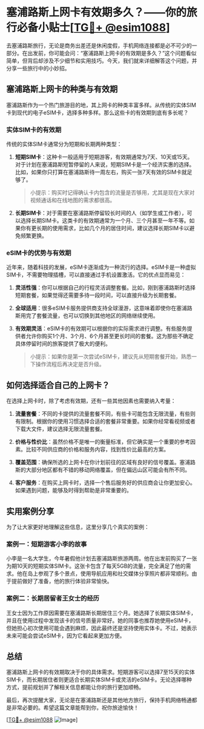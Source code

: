 # 塞浦路斯上网卡有效期多久？——你的旅行必备小贴士[[TG💪+ @esim1088](https://t.me/s/esim1088)]

去塞浦路斯旅行，无论是商务出差还是休闲度假，手机网络连接都是必不可少的一部分。在出发前，你可能会问：“塞浦路斯上网卡的有效期是多久？”这个问题看似简单，但背后却涉及不少细节和实用技巧。今天，我们就来详细解答这个问题，并分享一些旅行中的小妙招。

## 塞浦路斯上网卡的种类与有效期

塞浦路斯作为一个热门旅游目的地，其上网卡的种类丰富多样。从传统的实体SIM卡到现代的电子eSIM卡，选择多种多样。那么这些卡的有效期到底有多长呢？

### 实体SIM卡的有效期

传统的实体SIM卡通常分为短期和长期两种类型：

1. **短期SIM卡**：这种卡一般适用于短期游客，有效期通常为7天、10天或15天。对于计划在塞浦路斯短暂停留的人来说，短期SIM卡是一个经济实惠的选择。比如，如果你只打算在塞浦路斯待一周左右，购买一张7天有效的SIM卡就足够了。
   
   > 小提示：购买时记得确认卡内包含的流量是否够用，尤其是现在大家对视频通话和在线地图的需求都很高。

2. **长期SIM卡**：对于需要在塞浦路斯停留较长时间的人（如学生或工作者），可以选择长期SIM卡。这类卡的有效期通常为一个月、三个月甚至一年不等。如果你有更长期的使用需求，比如几个月的居住时间，建议选择长期SIM卡以避免频繁更换。

### eSIM卡的优势与有效期

近年来，随着科技的发展，eSIM卡逐渐成为一种流行的选择。eSIM卡是一种虚拟SIM卡，不需要物理插槽，可以直接通过手机设置激活。它的优点显而易见：

1. **灵活性强**：你可以根据自己的行程灵活调整套餐。比如，刚到塞浦路斯时选择短期套餐，如果觉得还需要多待一段时间，可以直接升级为长期套餐。
   
2. **全球适用**：很多eSIM卡服务提供商支持全球漫游，这意味着即使你在塞浦路斯用完了套餐流量，也可以切换到其他地区的网络继续使用。

3. **有效期灵活**：eSIM卡的有效期可以根据你的实际需求进行调整。有些服务提供者允许你购买1个月、3个月、6个月甚至更长时间的套餐。这为那些不确定具体停留时间的旅客提供了极大的便利。

   > 小提示：如果你是第一次尝试eSIM卡，建议先从短期套餐开始，熟悉一下操作流程后再决定是否升级。

## 如何选择适合自己的上网卡？

在选择上网卡时，除了考虑有效期，还有一些其他因素也需要纳入考量：

1. **流量套餐**：不同的卡提供的流量套餐不同，有些卡可能包含无限流量，有些则有限制。根据你的使用习惯选择合适的套餐非常重要。如果你经常看视频或者下载大文件，建议选择无限流量套餐。

2. **价格与性价比**：虽然价格不是唯一的衡量标准，但它确实是一个重要的参考因素。比较不同供应商的价格和服务内容，找到性价比最高的方案。

3. **覆盖范围**：确保所选的上网卡在你计划前往的区域有良好的信号覆盖。塞浦路斯的大部分地区都有不错的移动网络覆盖，但在偏远山区可能会有所不同。

4. **客户服务**：在购买上网卡时，选择一个售后服务好的供应商会让你更加安心。如果遇到问题，能够及时得到帮助是非常重要的。

## 实用案例分享

为了让大家更好地理解这些信息，这里分享几个真实的案例：

### 案例一：短期游客小李的故事

小李是一名大学生，今年暑假他计划去塞浦路斯旅游两周。他在出发前购买了一张为期10天的短期实体SIM卡。这张卡包含了每天5GB的流量，完全满足了他的需求。他在岛上参观了多个景点，使用导航应用和社交媒体分享照片都非常顺利。由于提前做好了准备，他的旅行体验非常愉快。

### 案例二：长期居留者王女士的经历

王女士因为工作原因需要在塞浦路斯长期居住三个月。她选择了长期实体SIM卡，并且在使用过程中发现该卡的信号质量非常好。她的同事也推荐她使用eSIM卡，但她担心初次使用可能会遇到麻烦，因此最终还是坚持使用实体卡。不过，她表示未来可能会尝试eSIM卡，因为它看起来更加方便。

## 总结

塞浦路斯上网卡的有效期取决于你的具体需求。短期游客可以选择7至15天的实体SIM卡，而长期居住者则更适合长期实体SIM卡或灵活的eSIM卡。无论选择哪种方式，提前规划并了解相关信息都能让你的旅行更加顺畅。

最后，再次提醒大家，无论是在塞浦路斯还是其他地方旅行，保持手机网络畅通都是非常必要的。希望这篇文章能帮到你，祝你旅途愉快！

[[TG💪+ @esim1088](https://t.me/s/esim1088) ![Image](https://i.postimg.cc/4NQfJmqS/Snipaste-2025-05-13-00-14-12.png)]